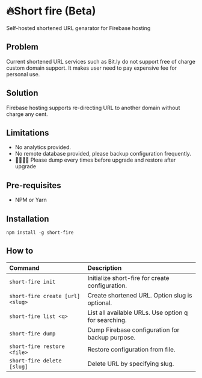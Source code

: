 # 🔥Short fire (Beta)
Self-hosted shortened URL genarator for Firebase hosting

## Problem
Current shortened URL services such as Bit.ly do not support free of charge custom domain support. It makes user need to pay expensive fee for personal use.

## Solution
Firebase hosting supports re-directing URL to another domain without charge any cent. 

## Limitations
- No analytics provided.
- No remote database provided, please backup configuration frequently.
- 🚨🚨🚨🚨 Please dump every times before upgrade and restore after upgrade

## Pre-requisites
- NPM or Yarn

## Installation

``` npm install -g short-fire ```

## How to
 | Command                | Description |
 | :--------------------- |:-------------|
 | `short-fire init`                   | Initialize short-fire for create configuration.
 | `short-fire create [url] <slug> `   | Create shortened URL. Option slug is optional.
 | `short-fire list <q>`               | List all available URLs. Use option q for searching.
 | `short-fire dump`                   | Dump Firebase configuration for backup purpose.
 | `short-fire restore <file>`         | Restore configuration from file.
 | `short-fire delete [slug]`          | Delete URL by specifying slug.
